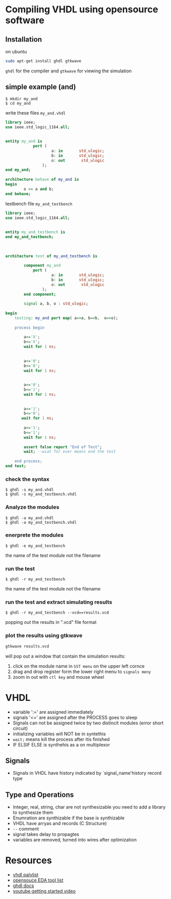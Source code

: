 # Compiling VHDL using opensource software

## Installation
on ubuntu 
```bash
sudo apt-get install ghdl gtkwave
```
`ghdl` for the compiler and `gtkwave` for viewing the simulation

## simple example (and)
```
$ mkdir my_and
$ cd my_and
```
write these files
`my_and.vhdl`
```vhdl
library ieee;                                                                   
use ieee.std_logic_1164.all;                                                    
                                                                                
                                                                                
entity my_and is                                                                
            port (                                                              
                    a: in       std_ulogic;                                     
                    b: in       std_ulogic;                                     
                    o: out       std_ulogic                                     
                );                                                              
end my_and;                                                                     
                                                                                
architecture behave of my_and is                                                
begin                                                                           
        o <= a and b;                                                           
end behave;                    
```

testbench file `my_and_testbench`
```vhdl
library ieee;                                                                   
use ieee.std_logic_1164.all;                                                    
                                                                                
                                                                                
entity my_and_testbench is                                                      
end my_and_testbench;                                                           
                                                                                
                                                                                
                                                                                
architecture test of my_and_testbench is                                        
                                                                                
        component my_and                                                        
            port (                                                              
                    a: in       std_ulogic;                                     
                    b: in       std_ulogic;                                     
                    o: out       std_ulogic                                     
                );                                                              
        end component;                                                          
                                                                                
        signal a, b, o : std_ulogic;                                            
                                                                                
begin                                                                           
    testing: my_and port map( a=>a, b=>b,  o=>o);                               
                                                                                
    process begin                                                               
                                                                                
        a<='X';                                                                 
        b<='X';                                                                 
        wait for 1 ns;                                                          
                                                                                
                                                                                
        a<='0';                                                                 
        b<='0';                                                                 
        wait for 1 ns;                                                          
                                                                                
                                                                                
        a<='0';                                                                 
        b<='1';                                                                 
        wait for 1 ns;                                                          
                                                                                
                                                                                
        a<='1';                                                                 
        b<='0';                                                                 
       wait for 1 ns;                                                          
                                                                                
        a<='1';                                                                 
        b<='1';                                                                 
        wait for 1 ns;                                                          
                                                                                
        assert false report "End of Test";                                      
        wait; --wiat for ever means end the test                                
                                                                                
    end process;                                                                
end test;                                                              
```

### check the syntax
```
$ ghdl -s my_and.vhdl
$ ghdl -s my_and_testbench.vhdl
```



### Analyze the modules
```
$ ghdl -a my_and.vhdl
$ ghdl -a my_and_testbench.vhdl
```

### enerprete the modules
```
$ ghdl -e my_and_testbench
```
the name of the test module not the filename


### run the test
```
$ ghdl -r my_and_testbench
```
the name of the test module not the filename

### run the test and extract simulating results
```
$ ghdl -r my_and_testbench --vcd==results.vcd
```
popping out the results in ".vcd" file format

### plot the results using gtkwave
```bash
gtkwave results.vcd
```
will pop out a window that contain the simulation results:
1. click on the module name in `SST menu` on the upper left cornce
2. drag and drop register form the lower right menu to `signals meny`
3. zoom in out with `ctl key` and mouse wheel



# VHDL
* variable ':=' are assigned immediately
* signals '<=' are assigned after the PROCESS goes to sleep
* Signals can not be assigned twice by two distincit modules (error short circuit)
* initializing variables will NOT be in syntethis
* `wait;` means kill the process after itis finished
* IF ELSIF ELSE is synthehis as a on multiplexor

## Signals 
* Signals in VHDL have history indicated by `signal_name'history record type

## Type and Operations
* Integer, real, string, char are not synthesizable you need to add a library to synthesize them
* Enumration are synthizable if the base is synthizable
* VHDL have arryas and records (C Structure)
* `--` comment 
* signal takes delay to propagtes
* variables are removed, turned into wires after optimization 








# Resources
* [vhdl palylist](https://www.youtube.com/playlist?list=PLbxswoh1SoPn_xvkqJxrIfD2XAxRr_iMx)
* [opensouce EDA tool list](https://opencores.org/howto/eda)
* [ghdl docs](https://ghdl.github.io/ghdl/index.html)
* [youtube getting started video](https://www.youtube.com/watch?v=dvLeDNbXfFw)
